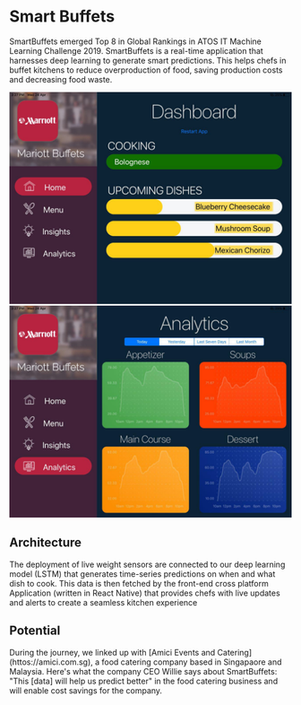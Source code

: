 # Smart Buffets
SmartBuffets emerged Top 8 in Global Rankings in ATOS IT Machine Learning Challenge 2019. SmartBuffets is a real-time application that harnesses deep learning to generate smart predictions. This helps chefs in buffet kitchens to reduce overproduction of food, saving production costs and decreasing food waste.

![Home](/screens/home.jpg) ![Analytics](/screens/analytics.jpg)

## Architecture
The deployment of live weight sensors are connected to our deep learning model (LSTM) that generates time-series predictions on when and what dish to cook. This data is then fetched by the front-end cross platform Application (written in React Native) that provides chefs with live updates and alerts to create a seamless kitchen experience

## Potential
During the journey, we linked up with [Amici Events and Catering] (httos://amici.com.sg), a food catering company based in Singapaore and Malaysia. Here's what the company CEO Willie says about SmartBuffets: "This [data] will help us predict better" in the food catering business and will enable cost savings for the company. 

